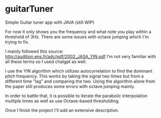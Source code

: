# guitarTuner
Simple Guitar tuner app with JAVA (still WIP)

For now it only shows you the frequency and what note you play within a threshold of 3Hz. There are some issues with octave jumping which I'm trying to fix.

I mainly followed this source:
http://audition.ens.fr/adc/pdf/2002_JASA_YIN.pdf
I'm not very familiar with all these terms so I used chatgpt as well.

I use the YIN algorithm which utilizes autocorrelation to find the dominant pitch frequency. This works by taking the signal two times but from a different time 
"lag" and comparing the two. Using the algorithm alone from the paper still produces some errors with octave jumping mainly.

In order to battle that, it is possible to iterate the parabolic interpolation multiple times as well as use Octave-based thresholding.

Once I finish the project I'll add an extensive description.






 

